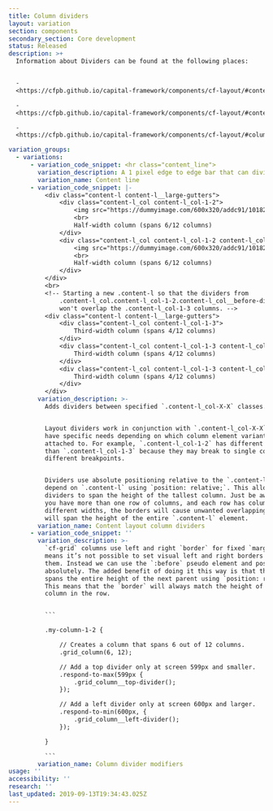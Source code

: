 ```yaml
---
title: Column dividers
layout: variation
section: components
secondary_section: Core development
status: Released
description: >+
  Information about Dividers can be found at the following places:


  -
  <https://cfpb.github.io/capital-framework/components/cf-layout/#content-line>

  -
  <https://cfpb.github.io/capital-framework/components/cf-layout/#content-layout-column-dividers>

  -
  <https://cfpb.github.io/capital-framework/components/cf-layout/#column-divider-modifiers>

variation_groups:
  - variations:
      - variation_code_snippet: <hr class="content_line">
        variation_description: A 1 pixel edge to edge bar that can divide content.
        variation_name: Content line
      - variation_code_snippet: |-
          <div class="content-l content-l__large-gutters">
              <div class="content-l_col content-l_col-1-2">
                  <img src="https://dummyimage.com/600x320/addc91/101820" alt="Placeholder image">
                  <br>
                  Half-width column (spans 6/12 columns)
              </div>
              <div class="content-l_col content-l_col-1-2 content-l_col__before-divider">
                  <img src="https://dummyimage.com/600x320/addc91/101820" alt="Placeholder image">
                  <br>
                  Half-width column (spans 6/12 columns)
              </div>
          </div>
          <br>
          <!-- Starting a new .content-l so that the dividers from
              .content-l_col.content-l_col-1-2.content-l_col__before-divider
              won't overlap the .content-l_col-1-3 columns. -->
          <div class="content-l content-l__large-gutters">
              <div class="content-l_col content-l_col-1-3">
                  Third-width column (spans 4/12 columns)
              </div>
              <div class="content-l_col content-l_col-1-3 content-l_col__before-divider">
                  Third-width column (spans 4/12 columns)
              </div>
              <div class="content-l_col content-l_col-1-3 content-l_col__before-divider">
                  Third-width column (spans 4/12 columns)
              </div>
          </div>
        variation_description: >-
          Adds dividers between specified `.content-l_col-X-X` classes.


          Layout dividers work in conjunction with `.content-l_col-X-X` elements and
          have specific needs depending on which column element variant they are
          attached to. For example, `.content-l_col-1-2` has different divider needs
          than `.content-l_col-1-3` because they may break to single columns at
          different breakpoints.


          Dividers use absolute positioning relative to the `.content-l` element and
          depend on `.content-l` using `position: relative;`. This allows vertical
          dividers to span the height of the tallest column. Just be aware that if
          you have more than one row of columns, and each row has columns of
          different widths, the borders will cause unwanted overlapping since they
          will span the height of the entire `.content-l` element.
        variation_name: Content layout column dividers
      - variation_code_snippet: ''
        variation_description: >-
          `cf-grid` columns use left and right `border` for fixed `margin` which
          means it’s not possible to set visual left and right borders directly on
          them. Instead we can use the `:before` pseudo element and position it
          absolutely. The added benefit of doing it this way is that the `border`
          spans the entire height of the next parent using `position: relative;`.
          This means that the `border` will always match the height of the tallest
          column in the row.


          ```

          .my-column-1-2 {

              // Creates a column that spans 6 out of 12 columns.
              .grid_column(6, 12);

              // Add a top divider only at screen 599px and smaller.
              .respond-to-max(599px {
                  .grid_column__top-divider();
              });

              // Add a left divider only at screen 600px and larger.
              .respond-to-min(600px, {
                  .grid_column__left-divider();
              });

          }

          ```
        variation_name: Column divider modifiers
usage: ''
accessibility: ''
research: ''
last_updated: 2019-09-13T19:34:43.025Z
---
```

